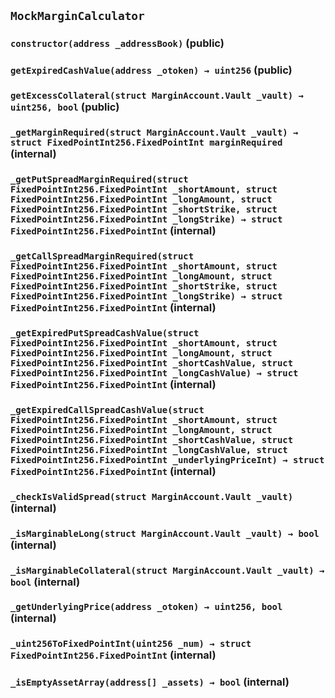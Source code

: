 ## `MockMarginCalculator`

### `constructor(address _addressBook)` (public)

### `getExpiredCashValue(address _otoken) → uint256` (public)

### `getExcessCollateral(struct MarginAccount.Vault _vault) → uint256, bool` (public)

### `_getMarginRequired(struct MarginAccount.Vault _vault) → struct FixedPointInt256.FixedPointInt marginRequired` (internal)

### `_getPutSpreadMarginRequired(struct FixedPointInt256.FixedPointInt _shortAmount, struct FixedPointInt256.FixedPointInt _longAmount, struct FixedPointInt256.FixedPointInt _shortStrike, struct FixedPointInt256.FixedPointInt _longStrike) → struct FixedPointInt256.FixedPointInt` (internal)

### `_getCallSpreadMarginRequired(struct FixedPointInt256.FixedPointInt _shortAmount, struct FixedPointInt256.FixedPointInt _longAmount, struct FixedPointInt256.FixedPointInt _shortStrike, struct FixedPointInt256.FixedPointInt _longStrike) → struct FixedPointInt256.FixedPointInt` (internal)

### `_getExpiredPutSpreadCashValue(struct FixedPointInt256.FixedPointInt _shortAmount, struct FixedPointInt256.FixedPointInt _longAmount, struct FixedPointInt256.FixedPointInt _shortCashValue, struct FixedPointInt256.FixedPointInt _longCashValue) → struct FixedPointInt256.FixedPointInt` (internal)

### `_getExpiredCallSpreadCashValue(struct FixedPointInt256.FixedPointInt _shortAmount, struct FixedPointInt256.FixedPointInt _longAmount, struct FixedPointInt256.FixedPointInt _shortCashValue, struct FixedPointInt256.FixedPointInt _longCashValue, struct FixedPointInt256.FixedPointInt _underlyingPriceInt) → struct FixedPointInt256.FixedPointInt` (internal)

### `_checkIsValidSpread(struct MarginAccount.Vault _vault)` (internal)

### `_isMarginableLong(struct MarginAccount.Vault _vault) → bool` (internal)

### `_isMarginableCollateral(struct MarginAccount.Vault _vault) → bool` (internal)

### `_getUnderlyingPrice(address _otoken) → uint256, bool` (internal)

### `_uint256ToFixedPointInt(uint256 _num) → struct FixedPointInt256.FixedPointInt` (internal)

### `_isEmptyAssetArray(address[] _assets) → bool` (internal)
